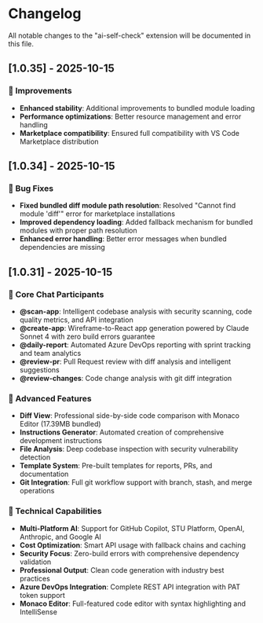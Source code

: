 # Changelog

All notable changes to the "ai-self-check" extension will be documented in this file.

## [1.0.35] - 2025-10-15

### 🔧 Improvements

- **Enhanced stability**: Additional improvements to bundled module loading
- **Performance optimizations**: Better resource management and error handling
- **Marketplace compatibility**: Ensured full compatibility with VS Code Marketplace distribution

## [1.0.34] - 2025-10-15

### 🔧 Bug Fixes

- **Fixed bundled diff module path resolution**: Resolved "Cannot find module 'diff'" error for marketplace installations
- **Improved dependency loading**: Added fallback mechanism for bundled modules with proper path resolution
- **Enhanced error handling**: Better error messages when bundled dependencies are missing

## [1.0.31] - 2025-10-15

### 🚀 Core Chat Participants

- **@scan-app**: Intelligent codebase analysis with security scanning, code quality metrics, and API integration
- **@create-app**: Wireframe-to-React app generation powered by Claude Sonnet 4 with zero build errors guarantee  
- **@daily-report**: Automated Azure DevOps reporting with sprint tracking and team analytics
- **@review-pr**: Pull Request review with diff analysis and intelligent suggestions
- **@review-changes**: Code change analysis with git diff integration

### 🔧 Advanced Features

- **Diff View**: Professional side-by-side code comparison with Monaco Editor (17.39MB bundled)
- **Instructions Generator**: Automated creation of comprehensive development instructions
- **File Analysis**: Deep codebase inspection with security vulnerability detection
- **Template System**: Pre-built templates for reports, PRs, and documentation
- **Git Integration**: Full git workflow support with branch, stash, and merge operations

### 🌟 Technical Capabilities

- **Multi-Platform AI**: Support for GitHub Copilot, STU Platform, OpenAI, Anthropic, and Google AI
- **Cost Optimization**: Smart API usage with fallback chains and caching
- **Security Focus**: Zero-build errors with comprehensive dependency validation
- **Professional Output**: Clean code generation with industry best practices
- **Azure DevOps Integration**: Complete REST API integration with PAT token support
- **Monaco Editor**: Full-featured code editor with syntax highlighting and IntelliSense